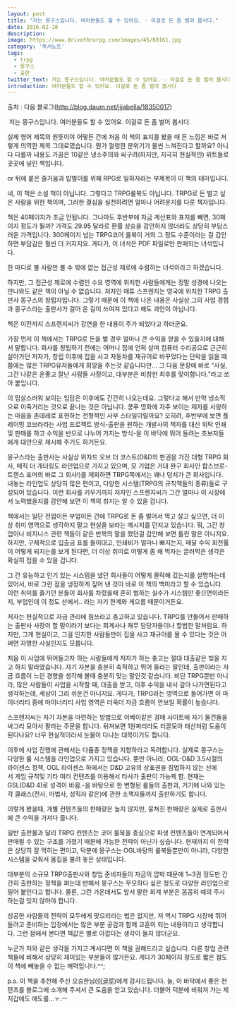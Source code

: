 ```yaml
---
layout: post
title: "저는 몽구스입니다. 여러분들도 할 수 있어요. - 이걸로 돈 좀 벌어 봅시다."
date: 2016-02-10
description:
image: https://www.drivethrurpg.com/images/45/60161.jpg
category: '독서노트'  
tags:
  - trpg
  - 몽구스
  - 출판
twitter_text: 저는 몽구스입니다. 여러분들도 할 수 있어요. - 이걸로 돈 좀 벌어 봅시다
introduction: 여러분들도 할 수 있어요. 이걸로 돈 좀 벌어 봅시다
---
```


출처 : 다음 블로그(<http://blog.daum.net/jijabella/18350017>)

 저는 몽구스입니다. 여러분들도 할 수 있어요. 이걸로 돈 좀 벌어 봅시다.

실제 영어 제목의 원뜻이야 어떻든 간에 처음 이 책의 표지를 봤을 때 든 느낌은 바로 저렇게 의역한 제목 그대로였습니다. 뭔가 껄렁한 분위기가 물씬 느껴진다고 할까요? 아니다 다를까 내용도 가끔은 10같은 냉소주의와 싸구려(하지만, 지극히 현실적인) 위트들로 곳곳에 널린 책입니다.

or 뒤에 붙은 즐거움과 밥벌이를 위해 RPG로 일하자라는 부제목이 이 책의 테마입니다.

네, 이 책은 소설 책이 아닙니다. 그렇다고 TRPG룰북도 아닙니다. TRPG로 돈 벌고 싶은 사람을 위한 책이며, 그러한 결심을 실천하려면 얼마나 어려운지를 다룬 책자입니다.

책은 40페이지가 조금 안됩니다. 그나마도 후반부에 자금 계산표와 표지를 빼면, 30페이지 정도가 될까? 가격도 29.95 달라로 환률 상승을 감안하지 않더라도 상당히 부담스러운 가격입니다. 300페이지 넘는 TRPG코어 룰북이 거의 그 정도 수준이라는 걸 감안하면 부담감은 훨씬 더 커지지요. 게다가, 이 녀석은 PDF 파일로만 판매되는 녀석입니다.

한 마디로 볼 사람만 볼 수 밖에 없는 접근성 제로에 수렴하는 녀석이라고 하겠습니다.

하지만, 그 접근성 제로에 수렴인 수요 영역에 위치한 사람들에게는 정말 성경에 나오는 만나와도 같은 책이 아닐 수 없습니다. 저자인 매튜 스프렌지는 영국에 위치한 TRPG 출판사 몽구스의 창립자입니다. 그렇기 때문에 이 책에 나온 내용은 사실상 그의 사업 경험과 몽구스라는 출판사가 걸어 온 길이 쓰여져 있다고 해도 과언이 아닙니다.

책은 이전까지 스프렌지씨가 강연을 한 내용이 주가 되었다고 하더군요.

가장 먼저 이 책에서는 TRPG로 돈을 벌 경우 얼마나 큰 수익을 얻을 수 있을지에 대해서 말합니다. 회사를 창립하기 전에는 어머니 집에 언혀 살며 컴퓨터 수리공으로 근근히 살아가던 저자가, 창립 이후에 집을 사고 자동차를 재규어로 바꾸었다는 단락을 읽을 때쯤에는 많은 TRPG유저들에게 희망을 주는것 같습니다만&#8230; 그 다음 문장에 바로 &#8220;사실, 그건 나같은 운좋고 잘난 사람들 사정이고, 대부분은 비참한 최후를 맞이합니다.&#8221;라고 쏘아 붙입니다.

이 밉살스러워 보이는 입담은 이후에도 간간히 나오는데요. 그렇다고 해서 만약 냉소적으로 이죽거리는 것으로 끝나는 것은 아닙니다. 쿵푸 영화에 자주 보이는 제자를 사랑하는 마음을 촌데레로 표현하는 전형적인 사부 스타일이랄까요? 오히려, 후반부에 보면 플레이밍 코브라라는 사업 프로젝트 방식-출판을 원하는 개발사의 책자를 대신 위탁 인쇄및 판매를 하고 수익을 반으로 나누어 가지는 방식-을 이 바닥에 뛰어 들려는 초보자들에게 대안으로 제시해 주기도 하거든요.

몽구스라는 출판사는 사실상 위자드 오브 더 코스트(D&D의 판권을 가진 대형 TRPG 회사, 매직 더 개더링도 라인업으로 가지고 있으며, 모 기업은 거대 완구 회사인 합스브로-트랜스 포머의 바로 그 회사!)를 제외하면 TRPG쪽에서는 꽤나 덩치가 큰 회사입니다. 내놓는 라인업도 상당히 많은 편이고, 다양한 시스템(TRPG의 규칙책들의 종류)들로 구성되어 있습니다. 이런 회사를 키우기까지 저자인 스프렌지씨가 그간 얼마나 이 시장에서 노력했을지를 감안해 보면 이 책의 취지는 알 수 있을 겁니다.

책에서는 일단 전업이든 부업이든 간에 TRPG로 돈 좀 벌어서 먹고 살고 싶으면, 더 이상 취미 영역으로 생각하지 말고 현실을 보라는 메시지를 던지고 있습니다. 뭐, 그간 창업이나 비지니스 관련 책들이 같은 반복의 말을 했던걸 감안해 보면 틀린 말은 아니지요. 하지만, 구체적으로 입출금 표를 들이대고, 인쇄비가 얼마나 빠지는지, 매달 수익 회전률이 어떻게 되지는를 보게 된다면, 더 이상 취미로 어떻게 좀 해 먹자는 글러먹은 생각은 확실히 접을 수 있을 겁니다.

그 간 유능하고 인기 있는 시스템을 냈던 회사들이 어떻게 몰락해 갔는지를 설명하는데 있어서, 바로 그런 점을 냉정하게 짚어 낸 것이 바로 이 책의 백미라고 할 수 있습니다. 이런 취미를 즐기던 분들이 회사를 차렸을때 흔히 범하는 실수가 시스템만 좋으면이라든지, 부업인데 이 정도 선에서.. 라는 자기 한계와 게으름 때문이거든요.

저자는 현실적으로 자금 관리에 힘쓰라고 충고하고 있습니다. TRPG를 만들어서 판매하는 출판사 사장이 할 말이라기 보다는 회계사나 재무 담당자들이나 할법한 말처럼요. 하지만, 그게 현실이고, 그걸 인지한 사람들만이 집을 사고 재규어를 몰 수 있다는 것은 어쩌면 자명한 사실인지도 모릅니다.

처음 이 사업에 뛰어들고자 하는 사람들에게 저자가 하는 충고는 절대 대출같은 빚을 지고 하지 말라였습니다. 자기 자본을 충분히 축적하고 뛰어 들라는 말인데, 출판이라는 자금 흐름이 느린 경향을 생각해 볼때 충분히 맞는 말인것 같습니다. 비단 TRPG뿐만 아니라, 많은 사람들이 사업을 시작할 때, 대출을 받고, 이후 수익을 내서 갚아 나가면된다고 생각하는데, 세상이 그리 쉬운건 아니지요. 게다가, TRPG라는 영역으로 들어가면 이 마이너리티 중에 마이너리티 사업 영역은 더욱더 자금 흐름이 안보일 확률이 높습니다.

스프렌지씨는 자기 자본을 마련하는 방법으로 이베이같은 경매 사이트에 자기 물건들을 싸그리 모아서 팔라는 주문을 합니다. 뒤져보면 1원짜리라도 티끌모아 태산처럼 도움이 된다나요? 너무 현실적이라서 눈물이 다나는 대목이기도 합니다.

이후에 사업 진행에 관해서는 다품종 정책을 지향하라고 독려합니다. 실제로 몽구스는 다양한 룰 시스템을 라인업으로 가지고 있습니다. 뿐만 아니라, OGL-D&D 3.5시절의 라이센스 정책, OGL 라이센스 하에서는 D&D 고유의 상표권을 침법하지 않는 선에서 게임 규칙및 기타 여러 컨텐츠를 이용해서 타사가 출판이 가능케 함. 현재는 GSL(D&D 4)로 성격이 바뀜.-을 바탕으로 한 변형된 룰들의 출판과, 거기에 나와 있는 각 클래스(전사, 마법사, 성직자 같은)에 관한 소책자들까지 출판하기도 합니다.

이렇게 봤을때, 개별 컨텐츠들의 판매량은 높지 않지만, 뭉쳐진 판매량은 실제로 출판사에 큰 수익을 가져다 줍니다.

일반 출판물과 달리 TRPG 컨텐츠는 코어 룰북을 중심으로 파생 컨텐츠들이 연계되어서 판매될 수 있는 구조를 가졌기 때문에 가능한 전략이 아닌가 싶습니다. 현재까지 이 전략은 상당히 잘 먹히는 편이고, 덕분에 몽구스는 OGL바탕의 룰북들뿐만이 아니라, 다양한 시스템을 갖춰서 몸집을 불려 놓은 상태입니다.

대부분의 소규모 TRPG출판사와 창업 준비자들이 자금의 압박 때문에 1~3권 정도만 간간히 출판하는 정책을 펴는데 반해서 몽구스는 무모하다 싶은 정도로 다양한 라인업으로 밀어 붙인다고 합니다. 물론, 그런 가운데서도 앞서 말한 회계 부분은 꼼꼼히 예의 주시하는걸 잊지 않아야 합니다.

성공한 사람들의 전략이 모두에게 맞으리라는 법은 없지만, 저 역시 TRPG 시장에 뛰어들려고 준비하는 입장에서는 많은 부분 공감과 함께 교훈이 되는 내용이라고 생각합니다. 그런 점에서 본다면 책값은 별로 아깝다는 생각이 들지 않더군요.

누군가 저와 같은 생각을 가지고 계시다면 이 책을 권해드리고 싶습니다. 다른 창업 관련 책들에 비해서 상당히 재미있는 부분들이 많거든요. 게다가 30페이지 정도로 짧은 점도 이 책에 빼놓을 수 없는 매력입니다.^^;

p.s. 이 책을 추천해 주신 오승한님([이글루](http://wishsong.egloos.com/))에게 감사드립니다. 늘, 이 바닥에서 좋은 컨텐츠를 블로그에 소개해 주셔서 큰 도움을 얻고 있습니다. 더불어 덕분에 비워져 가는 제 지갑에도 애도를&#8230;ㅜ.ㅡ
